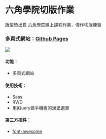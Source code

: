 # 六角學院切版作業
版型皆出自 [六角學院](https://www.hexschool.com/)線上課程作業，僅作切版練習
### 多頁式網站：[Github Pages](https://joyun25.github.io/hex-school-multiple-pages/)
![](https://i.imgur.com/NvQVS5i.png)
#### 功能：
- 多頁式網站
#### 使用技術：
- Sass
- RWD
- 用jQuery做手機板的漢堡選單
#### 第三方插件：
- [font-awesome](https://fontawesome.com/)
